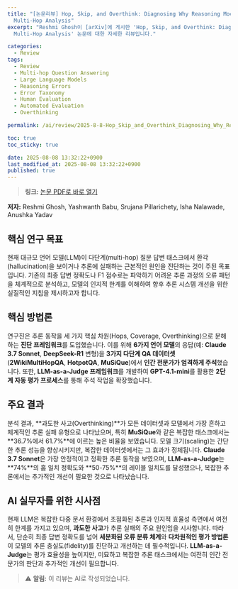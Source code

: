```yaml
---
title: "[논문리뷰] Hop, Skip, and Overthink: Diagnosing Why Reasoning Models Fumble during
  Multi-Hop Analysis"
excerpt: "Reshmi Ghosh이 [arXiv]에 게시한 'Hop, Skip, and Overthink: Diagnosing Why Reasoning Models Fumble during
  Multi-Hop Analysis' 논문에 대한 자세한 리뷰입니다."

categories:
  - Review
tags:
  - Review
  - Multi-hop Question Answering
  - Large Language Models
  - Reasoning Errors
  - Error Taxonomy
  - Human Evaluation
  - Automated Evaluation
  - Overthinking

permalink: /ai/review/2025-8-8-Hop_Skip_and_Overthink_Diagnosing_Why_Reasoning_Models_Fumble_during_Multi-Hop_Analysis/

toc: true
toc_sticky: true

date: 2025-08-08 13:32:22+0900
last_modified_at: 2025-08-08 13:32:22+0900
published: true
---
```

> **링크:** [논문 PDF로 바로 열기](https://arxiv.org/abs/2508.04699)

**저자:** Reshmi Ghosh, Yashwanth Babu, Srujana Pillarichety, Isha Nalawade, Anushka Yadav



## 핵심 연구 목표
현재 대규모 언어 모델(LLM)이 다단계(multi-hop) 질문 답변 태스크에서 환각(hallucination)을 보이거나 추론에 실패하는 근본적인 원인을 진단하는 것이 주된 목표입니다. 기존의 최종 답변 정확도나 F1 점수로는 파악하기 어려운 추론 과정의 오류 패턴을 체계적으로 분석하고, 모델의 인지적 한계를 이해하여 향후 추론 시스템 개선을 위한 실질적인 지침을 제시하고자 합니다.

## 핵심 방법론
연구진은 추론 동작을 세 가지 핵심 차원(Hops, Coverage, Overthinking)으로 분해하는 **진단 프레임워크**를 도입했습니다. 이를 위해 **6가지 언어 모델**의 응답(예: **Claude 3.7 Sonnet**, **DeepSeek-R1** 변형)을 **3가지 다단계 QA 데이터셋**(**2WikiMultiHopQA**, **HotpotQA**, **MuSiQue**)에서 **인간 전문가가 엄격하게 주석**했습니다. 또한, **LLM-as-a-Judge 프레임워크**를 개발하여 **GPT-4.1-mini**를 활용한 **2단계 자동 평가 프로세스**를 통해 주석 작업을 확장했습니다.

## 주요 결과
분석 결과, **과도한 사고(Overthinking)**가 모든 데이터셋과 모델에서 가장 흔하고 체계적인 추론 실패 유형으로 나타났으며, 특히 **MuSiQue**와 같은 복잡한 태스크에서는 **36.7%에서 61.7%**에 이르는 높은 비율을 보였습니다. 모델 크기(scaling)는 간단한 추론 성능을 향상시키지만, 복잡한 데이터셋에서는 그 효과가 정체됩니다. **Claude 3.7 Sonnet**은 가장 안정적이고 정확한 추론 동작을 보였으며, **LLM-as-a-Judge**는 **74%**의 홉 일치 정확도와 **50-75%**의 레이블 일치도를 달성했으나, 복잡한 추론에서는 추가적인 개선이 필요한 것으로 나타났습니다.

## AI 실무자를 위한 시사점
현재 LLM은 복잡한 다중 문서 환경에서 초점화된 추론과 인지적 효율성 측면에서 여전히 한계를 가지고 있으며, **과도한 사고**가 추론 실패의 주요 원인임을 시사합니다. 따라서, 단순히 최종 답변 정확도를 넘어 **세분화된 오류 분류 체계**와 **다차원적인 평가 방법론**이 모델의 추론 충실도(fidelity)를 진단하고 개선하는 데 필수적입니다. **LLM-as-a-Judge**는 평가 효율성을 높이지만, 미묘하고 복잡한 추론 태스크에서는 여전히 인간 전문가의 판단과 추가적인 개선이 필요합니다.

> ⚠️ **알림:** 이 리뷰는 AI로 작성되었습니다.